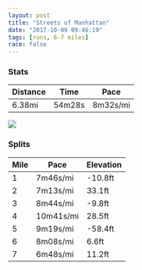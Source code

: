 ```yaml
---
layout: post
title: "Streets of Manhattan"
date: "2017-10-09 09:46:19"
tags: [runs, 6-7 miles]
race: false
---
```


### Stats

| Distance | Time | Pace |
|----------|------|------|
|6.38mi|54m28s|8m32s/mi|

<img src='https://maps.googleapis.com/maps/api/staticmap?maptype=roadmap&path=enc:eurwFhfqbMs@{Az@]qCkDuiA_u@eFbL_MgIwDa@yB}Co@|H{EiC|@kIsDuBrEqL~@t@lFoKpBl@bAfE~EdBaBbAm@jH}EiGyHfD}BlEhD{BuAaFhCIU~Mn@kF}@{A`FaHh@sDhKtFoIuFiCnB_A~EqAFfBUzAtCnBmM`Be@`CyGlABf@tBcAzF`Q`MzDwDnVhHuDbLhY|SwBdMlTjNtCbF&key=AIzaSyC1MId7bFpkLXNAaYhBSTb8jLyiSqzbDtM&size=800x800&markers=color:yellow|label:S|40.73315,-73.98517&markers=color:green|label:F|40.73352999999999,-73.98449999999995'>

### Splits

| Mile | Pace | Elevation |
|------|------|-----------|
|1|7m46s/mi|-10.8ft|
|2|7m13s/mi|33.1ft|
|3|8m44s/mi|-9.8ft|
|4|10m41s/mi|28.5ft|
|5|9m19s/mi|-58.4ft|
|6|8m08s/mi|6.6ft|
|7|6m48s/mi|11.2ft|
